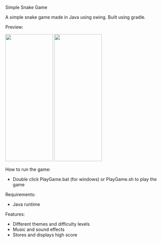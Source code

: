 Simple Snake Game

A simple snake game made in Java using swing.
Built using gradle.

Preview:

<img width="150" height="400" src="http://imgur.com/O5qfR85.png">
<img width="150" height="400" src="http://imgur.com/A0uVNic.png">

How to run the game:
* Double click PlayGame.bat (for windows) or PlayGame.sh to play the game

Requirements:
* Java runtime

Features:
* Different themes and difficulty levels
* Music and sound effects
* Stores and displays high score